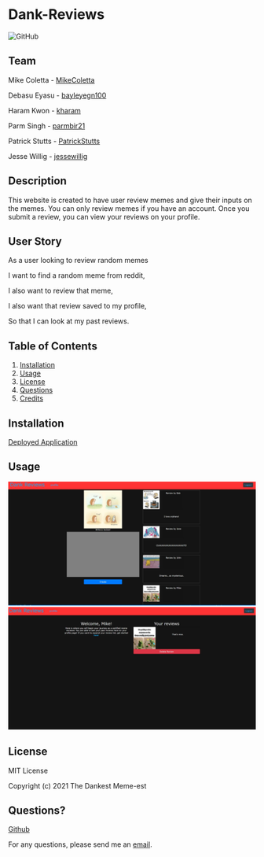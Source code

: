 # Dank-Reviews

![GitHub](https://img.shields.io/github/license/kharam/Dank-Reviews)

## Team

Mike Coletta - [MikeColetta](https://github.com/MikeColetta)

Debasu Eyasu - [bayleyegn100](https://github.com/bayleyegn100)

Haram Kwon - [kharam](https://github.com/kharam)

Parm Singh - [parmbir21](https://github.com/parmbir21)

Patrick Stutts - [PatrickStutts](https://github.com/PatrickStutts)

Jesse Willig - [jessewillig](https://github.com/jessewillig)

## Description

This website is created to have user review memes and give their inputs on the memes. You can only review memes if you have an account. Once you submit a review, you can view your reviews on your profile.

## User Story

As a user looking to review random memes

I want to find a random meme from reddit,

I also want to review that meme,

I also want that review saved to my profile,

So that I can look at my past reviews.
    
## Table of Contents
1. [Installation](#installation)
2. [Usage](#usage)
3. [License](#license)
4. [Questions](#questions)
5. [Credits](#credits)
    
## Installation
    
[Deployed Application](https://bootcamp-project2-uw.herokuapp.com)
    
## Usage

![Screenshot1](./images/Screenshot1.JPG)
![Screenshot2](./images/Screenshot2.JPG)

## License
    
MIT License
    
Copyright (c) 2021 The Dankest Meme-est
          
## Questions?
    
[Github]()
  
For any questions, please send me an [email](mailto:jdoe53736@gmail.com).